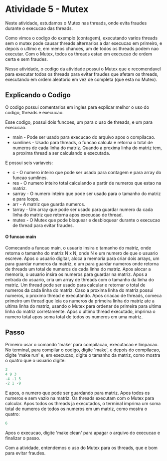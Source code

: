 # Atividade 5 - Mutex

Neste atividade, estudamos o Mutex nas threads, onde evita fraudes durante o execucao das threads.

Como vimos o codigo do exemplo (contagem), executando varios threads sem o mutex pode causar threads alternarios a dar execucao em primeiro, e depois o ultimo e, em menos chances, um de todos os threads podem nao executar. Com o Mutex, todos os threads estao em execucao de ordem certa e sem fraudes.

Nesse atividade, o codigo da atividade possui o Mutex que e recomendavel para executar todos os threads para evitar fraudes que afetam os threads, executando em ordem aleatorio em vez de completa (que esta no Mutex).

## Explicando o Codigo

O codigo possui comentarios em ingles para explicar melhor o uso do codigo, threads e execucao.

Esse codigo, possui dois funcoes, um para o uso de threads, e um para execucao.

- main - Pode ser usado para execucao do arquivo apos o compilacao.
- sumlines - Usado para threads, o funcao calcula e retorna o total de numeros de cada linha do matriz. Quando a proxima linha do matriz tem, a proxima thread a ser calculando e executada.

E possui seis variaveis:

- c - O numero inteiro que pode ser usado para contagem e para array do funcao sumlines.
- res - O numero inteiro total calculando a partir de numeros que estao na matriz.
- sarray - O numero inteiro que pode ser usado para o tamanho do matriz e para loops.
- arr - A matriz que guarda numeros.
- tarray - Um array que pode ser usado para guardar numero da cada linha do matriz que retorna apos execucao de thread.
- mutex - O Mutex que pode bloquear e desbloquear durante o execucao de thread para evitar fraudes.

#### O funcao main

Comecando a funcao main, o usuario insira o tamanho do matriz, onde retorna o tamanho do matriz N x N, onde N e um numero de que o usuario escreve. Apos o usuario digitar, aloca a memoria para criar dois arrays, um para guardar numeros da matriz, e um para guardar numeros onde retorna de threads um total de numeros de cada linha do matriz. Apos alocar a memoria, o usuario insira os numeros para guardar na matriz. Apos a entrada do usuario, cria um array de threads com o tamanho da linha do matriz. Um thread pode ser usado para calcular e retornar o total de numeros da cada linha do matriz. Caso a proxima linha do matriz possui numeros, o proximo thread e executando. Apos criacao de threads, comeca primeiro um thread que leia os numeros da primeira linha do matriz ate a ultima linha do matriz, usando o Mutex para ordenar de primeira para ultima linha do matriz corretamente. Apos o ultimo thread executado, imprima o numero total apos soma total de todos os numeros em uma matriz.

## Passo

Primeiro usar o comando 'make' para compilacao, executacao e limpacao. No terminal, para compilar o codigo, digite 'make', e depois do compilacao, digite 'make run' e, em execucao, digite o tamanho da matriz, como mostra o quatro que o usuario digite:

```C
3
4 9 3
-4 -1 5
-2 1 -9
```

E apos, o numero que pode ser guardando para matriz. Apos todos os numeros e sem vazio na matriz. Os threads executam com o Mutex para calcular. Apos todos os threads ja executados, o terminal imprima um soma total de numeros de todos os numeros em um matriz, como mostra o quatro:

```C
6
```

Apos o execucao, digite 'make clean' para apagar o arquivo do execucao e finalizar o passo.

Com a atividade, entendemos o uso do Mutex para os threads, que e bom para evitar fraudes.